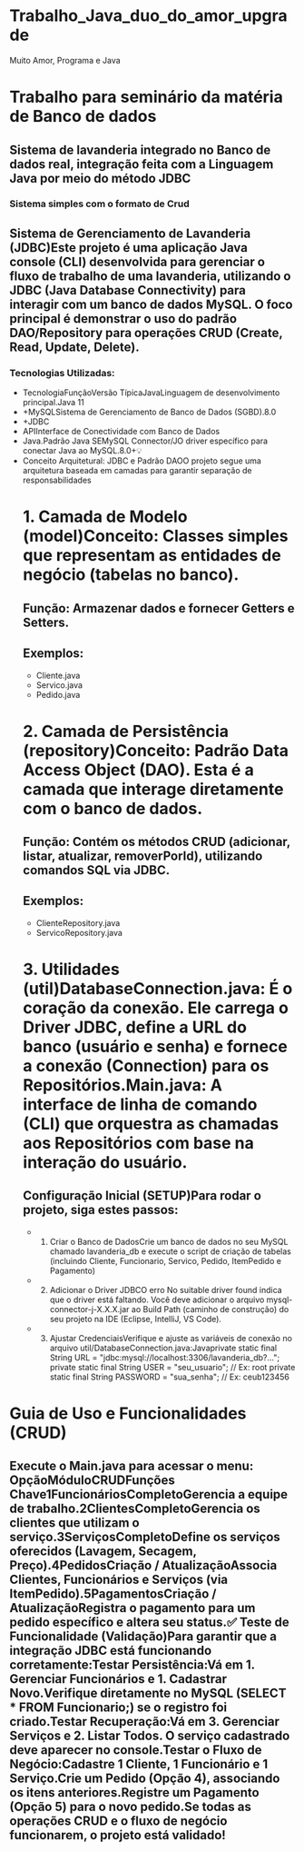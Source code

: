 # Trabalho_Java_duo_do_amor_upgrade
Muito Amor, Programa e Java


# Trabalho para seminário da matéria de Banco de dados
## Sistema de lavanderia integrado no Banco de dados real, integração feita com a Linguagem Java por meio do método JDBC
### Sistema simples com o formato de Crud 

 ## Sistema de Gerenciamento de Lavanderia (JDBC)Este projeto é uma aplicação Java console (CLI) desenvolvida para gerenciar o fluxo de trabalho de uma lavanderia, utilizando o JDBC (Java Database Connectivity) para interagir com um banco de dados MySQL. O foco principal é demonstrar o uso do padrão DAO/Repository para operações CRUD (Create, Read, Update, Delete).
 ### Tecnologias Utilizadas:
 - TecnologiaFunçãoVersão TípicaJavaLinguagem de desenvolvimento principal.Java 11
 - +MySQLSistema de Gerenciamento de Banco de Dados (SGBD).8.0
 - +JDBC
 - APIInterface de Conectividade com Banco de Dados
 - Java.Padrão Java SEMySQL Connector/JO driver específico para conectar Java ao MySQL.8.0+💡
 - Conceito Arquitetural: JDBC e Padrão DAOO projeto segue uma arquitetura baseada em camadas para garantir separação de responsabilidades
   # 1. Camada de Modelo (model)Conceito: Classes simples que representam as entidades de negócio (tabelas no banco).
   ## Função: Armazenar dados e fornecer Getters e Setters.
   ## Exemplos:
   - Cliente.java
   - Servico.java
   - Pedido.java
   # 2. Camada de Persistência (repository)Conceito: Padrão Data Access Object (DAO). Esta é a camada que interage diretamente com o banco de dados.
   ## Função: Contém os métodos CRUD (adicionar, listar, atualizar, removerPorId), utilizando comandos SQL via JDBC.
   ## Exemplos:
   - ClienteRepository.java
   - ServicoRepository.java
   # 3. Utilidades (util)DatabaseConnection.java: É o coração da conexão. Ele carrega o Driver JDBC, define a URL do banco (usuário e senha) e fornece a conexão (Connection) para os Repositórios.Main.java: A interface de linha de comando (CLI) que orquestra as chamadas aos Repositórios com base na interação do usuário.
   ## Configuração Inicial (SETUP)Para rodar o projeto, siga estes passos:
   - 1. Criar o Banco de DadosCrie um banco de dados no seu MySQL chamado lavanderia_db e execute o script de criação de tabelas (incluindo Cliente, Funcionario, Servico, Pedido, ItemPedido e Pagamento)
   - 2. Adicionar o Driver JDBCO erro No suitable driver found indica que o driver está faltando. Você deve adicionar o arquivo mysql-connector-j-X.X.X.jar ao Build Path (caminho de construção) do seu projeto na IDE (Eclipse, IntelliJ, VS Code).
   - 3. Ajustar CredenciaisVerifique e ajuste as variáveis de conexão no arquivo util/DatabaseConnection.java:Javaprivate static final String URL = "jdbc:mysql://localhost:3306/lavanderia_db?...";
private static final String USER = "seu_usuario"; // Ex: root
private static final String PASSWORD = "sua_senha"; // Ex: ceub123456
# Guia de Uso e Funcionalidades (CRUD)
## Execute o Main.java para acessar o menu: OpçãoMóduloCRUDFunções Chave1FuncionáriosCompletoGerencia a equipe de trabalho.2ClientesCompletoGerencia os clientes que utilizam o serviço.3ServiçosCompletoDefine os serviços oferecidos (Lavagem, Secagem, Preço).4PedidosCriação / AtualizaçãoAssocia Clientes, Funcionários e Serviços (via ItemPedido).5PagamentosCriação / AtualizaçãoRegistra o pagamento para um pedido específico e altera seu status.✅ Teste de Funcionalidade (Validação)Para garantir que a integração JDBC está funcionando corretamente:Testar Persistência:Vá em 1. Gerenciar Funcionários e 1. Cadastrar Novo.Verifique diretamente no MySQL (SELECT * FROM Funcionario;) se o registro foi criado.Testar Recuperação:Vá em 3. Gerenciar Serviços e 2. Listar Todos. O serviço cadastrado deve aparecer no console.Testar o Fluxo de Negócio:Cadastre 1 Cliente, 1 Funcionário e 1 Serviço.Crie um Pedido (Opção 4), associando os itens anteriores.Registre um Pagamento (Opção 5) para o novo pedido.Se todas as operações CRUD e o fluxo de negócio funcionarem, o projeto está validado!
